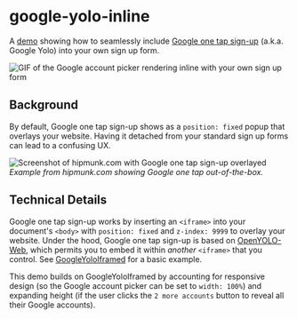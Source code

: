 # google-yolo-inline

A [demo](https://zapier.github.io/google-yolo-inline/) showing how to seamlessly include [Google one tap sign-up](https://developers.google.com/identity/one-tap/web/overview) (a.k.a. Google Yolo) into your own sign up form.

![GIF of the Google account picker rendering inline with your own sign up form](https://cdn.zapier.com/storage/photos/b967f8451579c9de604e54ae3f18d19f.gif)

## Background

By default, Google one tap sign-up shows as a `position: fixed` popup that overlays your website. Having it detached from your standard sign up forms can lead to a confusing UX.

![Screenshot of hipmunk.com with Google one tap sign-up overlayed](https://user-images.githubusercontent.com/709153/39146066-87996ae0-46ea-11e8-9276-51f980588673.png)
*Example from hipmunk.com showing Google one tap out-of-the-box.*

## Technical Details

Google one tap sign-up works by inserting an `<iframe>` into your document's `<body>` with `position: fixed` and `z-index: 9999` to overlay your website. Under the hood, Google one tap sign-up is based on [OpenYOLO-Web](https://github.com/openid/OpenYOLO-Web), which permits you to embed it within *another* `<iframe>` that you control. See [GoogleYoloIframed](https://github.com/TMSCH/GoogleYoloIframed) for a basic example.

This demo builds on GoogleYoloIframed by accounting for responsive design (so the Google account picker can be set to `width: 100%`) and expanding height (if the user clicks the `2 more accounts` button to reveal all their Google accounts).
